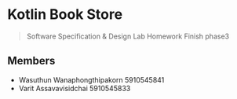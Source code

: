# Kotlin Book Store
> Software Specification & Design Lab Homework
Finish phase3
## Members
- Wasuthun Wanaphongthipakorn 5910545841
- Varit Assavavisidchai 5910545833